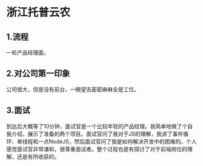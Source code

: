 # 浙江托普云农

## 1.流程

一轮产品经理面。

## 2.对公司第一印象

公司很大，但是没有前台，一眼望去密密麻麻全是工位。

## 3.面试

到达后大概等了10分钟，面试官是一个比较年轻的产品经理。我简单地做了个自我介绍，展示了准备的两个项目。面试官问了我对于JS的理解，我讲了事件循环、单线程和一点NodeJS，然后面试官问了我是如何解决开发中的困难的。个人感觉面试官非常谦和，很尊重面试者。整个过程也是有探讨了对于前端岗位的理解，还是有所收获的。